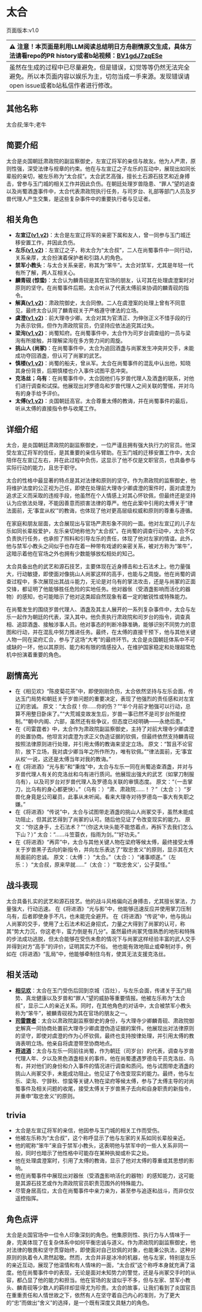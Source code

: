 # 太合
页面版本:v1.0
 

| :warning: 注意！本页面是利用LLM阅读总结明日方舟剧情原文生成，具体方法请看repo的PR history或者b站视频：[BV1gdJ7zqESe](https://www.bilibili.com/video/BV1gdJ7zqESe/)         |
|:----------------------------|
| 虽然在生成的过程中已尽量避免，但是错误，幻觉等等仍然无法完全避免。所以本页面内容以娱乐为主，切勿当成一手来源。发现错误请open issue或者b站私信作者进行修改。|



## 其他名称
太合叔;笨牛;老牛
## 简要介绍
太合是炎国朝廷肃政院的副监察御史，左宣辽将军的亲信与故友。他为人严肃，原则性强，深受法律与规章的约束。他在与左宣辽之子左乐的互动中，展现出如同长辈般的亲切，被左乐称为“太合叔”。太合武艺高强，擅长土石源石技艺和近身搏击，曾参与玉门城的相关工作并因此负伤。在朝廷处理岁兽隐患、“罪人”望的追查以及尚蜀酒盏事件中，太合代表肃政院执行任务，与司岁台、礼部等部门人员及岁兽代理人产生交集，是这些复杂事件中的重要执行者与见证者。
## 相关角色
-   **左宣辽([v1](extended_char_zuo_xuan_liao.md),[v2](../char_v3/extended_char_zuo_xuan_liao.md))**：太合是左宣辽将军的亲密下属和友人，曾一同参与玉门城迁移安置工作，并因此负伤。
-   **左乐([v1](char_4121_zuole.md),[v2](../char_v3/char_4121_zuole.md))**：左宣辽之子，称太合为“太合叔”，二人在尚蜀事件中一同行动，关系亲厚，太合扮演着保护者和引路人的角色。
-   **禁军小教头**：与太合关系亲密，称其为“笨牛”。太合对禁军，尤其是年轻一代有所了解，两人互相关心。
-   **麟青砚 (惊蛰)**：太合认为麟青砚是其在官场的朋友，认可其在处理虞澄案时对原则的坚守。在尚蜀事件后期，太合听从了代表太傅前来协调的麟青砚的指令。
-   **解真([v1](extended_char_jie_zhen.md),[v2](../char_v3/extended_char_jie_zhen.md))**：肃政院御史，太合同僚。二人在虞澄案的处理上曾有不同意见，最终太合认同了麟青砚关于严格遵守律法的立场。
-   **虞澄([v1](extended_char_yu_cheng.md),[v2](../char_v3/extended_char_yu_cheng.md))**：前大理寺少卿。太合对其为官清正、为伸张正义不惜手段的行为表示钦佩，但作为肃政院官员，仍坚持应依法追究其过失。
-   **梁洵([v1](extended_char_liang_xun.md),[v2](../char_v3/extended_char_liang_xun.md))**：尚蜀知府。在尚蜀事件中，太合作为司岁台调查组的一员与梁洵有所接触，并理解梁洵在多方势力间的周旋。
-   **挑山人 (尚冢)**：在尚蜀事件中，太合为追回酒盏与尚冢发生冲突并交手，未能成功夺回酒盏，但认可了尚冢的武艺。
-   **慎楼([v1](extended_char_shen_lou.md),[v2](../char_v3/extended_char_shen_lou.md))**：尚蜀的船夫，曾从军。太合在尚蜀事件的混乱中认出他，知晓其身份背景，后期慎楼也介入事件试图平息冲突。
-   **克洛丝；乌有**：在尚蜀事件中，太合因他们与岁兽代理人及酒盏的联系，对他们进行调查和试探。他展现出对罗德岛和岁兽代理人之间关联的警惕，并对乌有的身手给予评价。
-   **太傅([v1](extended_char_tai_fu.md),[v2](../char_v3/extended_char_tai_fu.md))**：炎国朝廷高官。太合尊重太傅的教诲，并在尚蜀事件的最后，听从太傅的直接指令参与收尾工作。
## 详细介绍
太合，是炎国朝廷肃政院的副监察御史，一位严谨且拥有强大执行力的官员。他深受左宣辽将军的信任，是其重要的亲信与臂助。在玉门城的迁移安置工作中，太合陪伴在左宣辽左右，并在此过程中负伤，这显示了他不仅是文职官员，也具备参与实际行动的能力，且忠于职守。

太合的性格中最显著的特点是其对法律和原则的坚守。作为肃政院的监察御史，他将维护法度的公正视为己任，即使在处理前大理寺少卿虞澄的案件时，面对虞澄为追求正义而采取的违规手段，他虽然在个人情感上对其心怀钦佩，但最终还是坚持认为应依法处理，不能因善意而损害法律的尊严。他在此案中引用的太傅关于“律法面前，无‘事宜从权’”的教诲，也体现了他对更高层级权威和原则的尊重与遵循。

在家庭和朋友层面，太合展现出与官场严肃形象不同的一面。他对左宣辽的儿子左乐如同长辈般爱护，左乐亲切地称他为“太合叔”。在尚蜀的调查行动中，太合不仅负责执行任务，也承担了照料和引导左乐的责任，体现了他对左家的情谊。此外，他与禁军小教头之间似乎也存在着一种带有戏谑的亲密关系，被对方称为“笨牛”，这暗示着他在官场之外也拥有少数能够放松相处的知己。

太合具备出色的武艺和源石技艺，主要体现在近身搏击和土石法术上。他力量强大，行动敏捷，即使面对像挑山人尚冢这样的高手，也能与之周旋。他在尚蜀的调查过程中，多次展现出其战斗能力，无论是对乌有的掌法攻击，还是与尚冢的正面交锋，都证明了他能够胜任危险的实地任务。他对器伥（受酒盏影响而活化的器物）的感知，也可能暗示了他对这类超自然现象有着一定的敏锐性或特殊能力。

在尚蜀发生的围绕岁兽代理人、酒盏及其主人展开的一系列复杂事件中，太合与左乐一起作为朝廷的代表，深入其中。他负责执行肃政院和司岁台的指令，调查真相、追踪酒盏、接触涉事人员。他对事态的判断冷静准确，能够识别不同势力的意图和行动，并在混乱中努力推进任务。最终，在太傅的直接干预下，他与其他关键人物一同在梁府汇合，参与了这场“大考”的最终环节。太合是炎国朝廷体系中不可或缺的一环，他以其原则、能力和有限的情感投入，在维护国家稳定和处理超常危机中扮演着重要的角色。
## 剧情高光
*   在《相见欢》“陈皮菊花茶”中，即使刚刚负伤，太合依然坚持与左乐会面，传达玉门局势和朝廷关于岁兽问题的重要决定，表现了他强烈的责任感和对左宣辽的忠诚。
    原文：“太合叔！你......你的伤？”“半个月前才勉强可以行动，总算不用整日卧床了。”“大荒城变故发生后，岁兽一事已然不是司岁台所能控制。”“朝中内阁、六部，虽然还有些争议，但态度已经明确——永绝后患。”
*   在《司雷霆者》中，太合作为肃政院副监察御史，主持了对前大理寺少卿虞澄的处置协商。他坦言对虞澄为求正义伪造证据的钦佩，但最终依然支持麟青砚按照法律原则进行处理，并引用太傅的教诲来坚定立场。
    原文：“暂且不论官阶，放下立场，我对虞少卿当年之所作所为，唯有钦佩。”“律法面前，无‘事宜从权’一说，这还是太傅当年对我的教诲。”
*   在《将进酒》“光与影”和“秉烛”中，太合与左乐一同在尚蜀追查酒盏，并对与岁兽代理人有关的克洛丝和乌有进行质问。他展现出强大的武艺（如掌刀制服乌有），以及司岁台对岁兽代理人及罗德岛关联的审慎态度。
    原文：“（一击掌刀，比乌有的身心都更快）。”（乌有：）“肃、肃政院......！？”（太合：）“岁兽化身竟是公司雇员，此事从未听闻。看来大理寺对待罗德岛一事大有失职之嫌。”
*   在《将进酒》“传说”中，太合与试图带走酒盏的挑山人尚冢交手，虽然未能成功阻止，但其武艺得到了尚冢的认可。随后他见证了令改变现实的能力。
    原文：“你这身手，土石法术？”“（你这大块头能不能悠着点，再拆下去我们怎么下山？）” 太合：“......斗笠蓑衣，指雨为剑。”“好功夫。”
*   在《将进酒》“再弈”中，太合与其他关键人物在梁府等候太傅，最终接受太傅关于岁兽黑子去向的新指令，并向左乐表达了“取忠舍义”的原则，显示其在大局面前的忠诚。
    原文：（太傅：）“太合。”（太合：）“诸事顺遂。”（左乐：）“太合叔，原来早就......”（太合：）“‘取忠舍义’，公子莫怪。”
## 战斗表现
太合具备扎实的武艺和源石技艺。他的战斗风格偏向近身搏击，尤其擅长掌法，力量强大，行动迅速。
在《将进酒》“光与影”中，他能够迅速反应并使用掌刀压制乌有，后者即使身手不凡，也未能完全避开。
在《将进酒》“传说”中，他与挑山人尚冢的交手，使用了土石法术和近身招式，力量之大得到了尚冢的认可，称其“势大力沉，你这老牛，蛮力倒是有几分”。虽然最终尚冢凭借熟悉的地形和特殊的步法成功逃脱，但太合能够在受伤未愈的情况下与尚冢这样经验丰富的武人交手并得到对方“高手”的评价，证明其实力不俗。
他也能有效地阻止或牵制对手，例如在《将进酒》“乱局”中，他能够牵制住乌有，使其无法支援克洛丝。
## 相关活动
-   **[相见欢](../stories/act40side.md)**：太合在玉门受伤后回到京城（百灶），与左乐会面，传递关于玉门局势、真龙健康以及岁兽和“罪人”望的威胁等重要情报。他被左乐称为“太合叔”，显示二人的亲近关系。同时，在其他角色的对话中，太合被禁军小教头称为“笨牛”，被麟青砚视为其在官场的朋友之一。
-   **[司雷霆者](../stories/story_leizi_set_1.md)**：太合以肃政院副监察御史的身份，与大理寺少卿麟青砚、肃政院御史解真一同协商处置前大理寺少卿虞澄伪造证据的案件。他展现出对法律原则的坚守，即使对虞澄的作为心怀钦佩，最终也支持按律处理，并引用太傅的教诲表明立场。他亲自将虞澄带至协商地点。
-   **[将进酒](../stories/act15side.md)**：太合与左乐一同前往尚蜀，作为朝廷（司岁台）的代表，调查与岁兽代理人年、夕以及黑色酒盏相关的事件。他在尚蜀遭遇罗德岛干员克洛丝、乌有，并对他们的身份和介入事件的情况进行调查和质问。他与试图带走酒盏的挑山人尚冢交手，未能成功阻止。他见证了令改变现实的能力。最终，他与左乐、梁洵、宁辞秋、惊蛰等关键人物在梁府等候太傅，参与了太傅主导的对尚蜀事件及相关问题的收尾，接受太傅关于岁兽黑子去向和自身职责的新指令，并重申“取忠舍义”的原则。
## trivia
*   太合是左宣辽将军的亲信，他因参与玉门城的相关工作而受伤。
*   他被左乐称为“太合叔”，这个称呼显示了他与左家的关系如同长辈般亲近。
*   他的昵称“笨牛”来自于禁军小教头，这表明他与禁军中的一些人关系非同一般，同时也暗示了他性格中可能存在某种执拗或朴实之处。
*   他在处理虞澄案时，引用了太傅的教诲，显示了他对太傅的尊重或其思想的影响。
*   他在尚蜀事件中展现出对器伥（受酒盏影响活化的器物）的感知能力，这可能是其源石技艺或作为肃政院官员职责范围外的特殊能力。
*   尽管身居高位，太合在尚蜀事件中亲力亲为，甚至参与追逐和战斗，而非仅仅遥控指挥。
## 角色点评
太合是炎国官场中一位令人印象深刻的角色。他集原则性、执行力与人情味于一身，完美体现了在复杂体系中如何平衡忠诚与道义。作为肃政院的副监察御史，他对法律的敬畏和坚守贯穿始终，即使面对自己钦佩的对象，也能秉公执法，这种对原则的执着令人肃然起敬。然而，太合并非是冰冷的机器，他与左家，特别是左乐的亲近互动，展现了他温情和有人情味的一面，“太合叔”这个称呼本身就充满了温度。他在尚蜀事件中的表现，无论是面对未知势力的警觉，还是与尚冢交手时的从容，都凸显了他的能力和担当。他在官场的友谊似乎不多，但与左家、禁军小教头、麟青砚等少数人的羁绊却显得尤为珍贵。太合的故事，让我们看到了炎国官员在重重责任和人情世故之下，依然有人在坚守着自己内心的准则，为了更大的“忠”而做出“舍义”的选择，是一个既有深度又具魅力的角色。